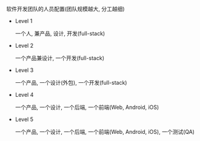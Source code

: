 软件开发团队的人员配置(团队规模越大, 分工越细)

* Level 1

  一个人, 兼产品, 设计, 开发(full-stack)

* Level 2

  一个产品兼设计, 一个开发(full-stack)

* Level 3

  一个产品, 一个设计(外包), 一个开发(full-stack)

* Level 4

  一个产品, 一个设计, 一个后端, 一个前端(Web, Android, iOS)

* Level 5

  一个产品, 一个设计, 一个后端, 一个前端(Web, Android, iOS), 一个测试(QA)
